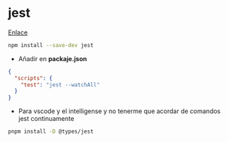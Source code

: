 # jest
[Enlace](https://jestjs.io/)

```sh
npm install --save-dev jest
```

- Añadir en __packaje.json__

```json
{
  "scripts": {
    "test": "jest --watchAll"
  }
}
```

- Para vscode y el intelligense y no tenerme que acordar de comandos jest continuamente

```sh
pnpm install -D @types/jest
```